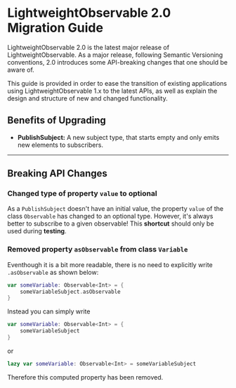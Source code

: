 # LightweightObservable 2.0 Migration Guide

LightweightObservable 2.0 is the latest major release of LightweightObservable. As a major release, following Semantic Versioning conventions, 2.0 introduces some API-breaking changes that one should be aware of.

This guide is provided in order to ease the transition of existing applications using LightweightObservable 1.x to the latest APIs, as well as explain the design and structure of new and changed functionality.

## Benefits of Upgrading
 - **PublishSubject:** A new subject type, that starts empty and only emits new elements to subscribers.

---

## Breaking API Changes

### Changed type of property `value` to optional
As a `PublishSubject` doesn't have an initial value, the property `value` of the class `Observable` has changed to an optional type. However, it's always better to subscribe to a given observable! This **shortcut** should only be used during **testing**.

### Removed property `asObservable` from class `Variable`
Eventhough it is a bit more readable, there is no need to explicitly write `.asObservable` as shown below:
```swift
var someVariable: Observable<Int> = {
    someVariableSubject.asObservable
}
```
Instead you can simply write
```swift
var someVariable: Observable<Int> = {
    someVariableSubject
}
```
or
```swift
lazy var someVariable: Observable<Int> = someVariableSubject
```
Therefore this computed property has been removed.
